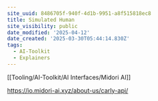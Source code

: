 ```yaml
---
site_uuid: 8486705f-940f-4d1b-9951-a8f515818ec8
title: Simulated Human
site_visibility: public
date_modified: '2025-04-12'
date_created: '2025-03-30T05:44:14.830Z'
tags:
  - AI-Toolkit
  - Explainers
---
```






















































































































[[Tooling/AI-Toolkit/AI Interfaces/Midori AI]]

https://io.midori-ai.xyz/about-us/carly-api/